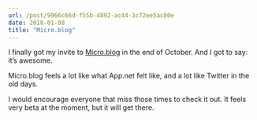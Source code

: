 ```yaml
---
url: /post/9966c66d-f55b-4892-ac44-3c72ee5ac80e
date: 2018-01-08
title: "Micro.blog"
---
```


I finally got my invite to [Micro.blog][1] in the end of October. And I got to say: it&#8217;s awesome.



Micro.blog feels a lot like what App.net felt like, and a lot like Twitter in the old days.



I would encourage everyone that miss those times to check it out. It feels very beta at the moment, but it will get there.



 [1]: https://hjertnes.micro.blog